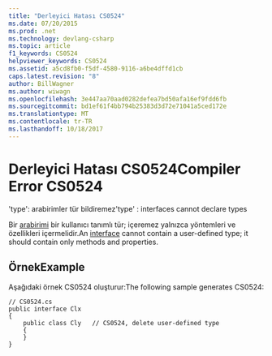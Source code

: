 ```yaml
---
title: "Derleyici Hatası CS0524"
ms.date: 07/20/2015
ms.prod: .net
ms.technology: devlang-csharp
ms.topic: article
f1_keywords: CS0524
helpviewer_keywords: CS0524
ms.assetid: a5cd8fb0-f5df-4580-9116-a6be4dffd1cb
caps.latest.revision: "8"
author: BillWagner
ms.author: wiwagn
ms.openlocfilehash: 3e447aa70aad0282defea7bd50afa16ef9fdd6fb
ms.sourcegitcommit: bd1ef61f4bb794b25383d3d72e71041a5ced172e
ms.translationtype: MT
ms.contentlocale: tr-TR
ms.lasthandoff: 10/18/2017
---
```

# <a name="compiler-error-cs0524"></a><span data-ttu-id="7cc5f-102">Derleyici Hatası CS0524</span><span class="sxs-lookup"><span data-stu-id="7cc5f-102">Compiler Error CS0524</span></span>
<span data-ttu-id="7cc5f-103">'type': arabirimler tür bildiremez</span><span class="sxs-lookup"><span data-stu-id="7cc5f-103">'type' : interfaces cannot declare types</span></span>  
  
 <span data-ttu-id="7cc5f-104">Bir [arabirimi](../../csharp/language-reference/keywords/interface.md) bir kullanıcı tanımlı tür; içeremez yalnızca yöntemleri ve özellikleri içermelidir.</span><span class="sxs-lookup"><span data-stu-id="7cc5f-104">An [interface](../../csharp/language-reference/keywords/interface.md) cannot contain a user-defined type; it should contain only methods and properties.</span></span>  
  
## <a name="example"></a><span data-ttu-id="7cc5f-105">Örnek</span><span class="sxs-lookup"><span data-stu-id="7cc5f-105">Example</span></span>  
 <span data-ttu-id="7cc5f-106">Aşağıdaki örnek CS0524 oluşturur:</span><span class="sxs-lookup"><span data-stu-id="7cc5f-106">The following sample generates CS0524:</span></span>  
  
```  
// CS0524.cs  
public interface Clx  
{  
    public class Cly   // CS0524, delete user-defined type  
    {  
    }  
}  
```
